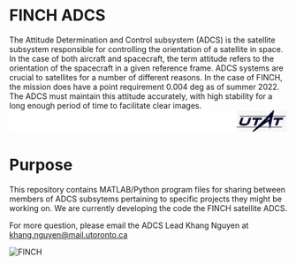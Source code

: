 

# FINCH ADCS
The Attitude Determination and Control subsystem (ADCS) is the satellite subsystem responsible for controlling the orientation of a satellite in space. In the case of both aircraft and spacecraft, the term attitude refers to the orientation of the spacecraft in a given reference frame. ADCS systems are crucial to satellites for a number of different reasons. In the case of FINCH, the mission does have a point requirement 0.004 deg as of summer 2022. The ADCS must maintain this attitude accurately, with high stability for a long enough period of time to facilitate clear images. 
![UTAT](images/UTAT.png)
# Purpose

This repository contains MATLAB/Python program files for sharing between members of ADCS subsytems pertaining to specific projects they might be working on. We are currently developing the code the FINCH satellite ADCS.

For more question, please email the ADCS Lead Khang Nguyen at khang.nguyen@mail.utoronto.ca

![FINCH](images/FINCH.png)
